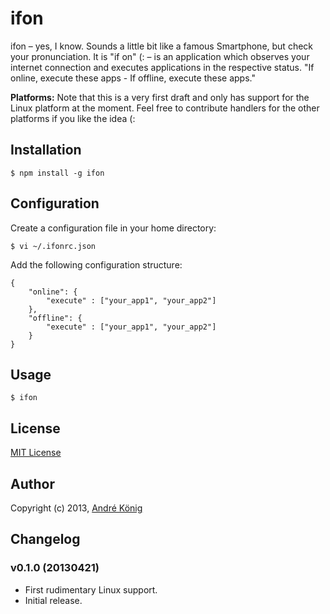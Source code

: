# ifon

ifon – yes, I know. Sounds a little bit like a famous Smartphone, but check your pronunciation. It is "if on" (: – is an application which observes your internet connection and executes applications in the respective status. "If online, execute these apps - If offline, execute these apps."

**Platforms:** Note that this is a very first draft and only has support for the Linux platform at the moment. Feel free to contribute handlers for the other platforms if you like the idea (:

## Installation

    $ npm install -g ifon

## Configuration

Create a configuration file in your home directory:

	$ vi ~/.ifonrc.json

Add the following configuration structure:

	{
		"online": {
			"execute" : ["your_app1", "your_app2"]
		},
		"offline": {
			"execute" : ["your_app1", "your_app2"]
		}
	}

## Usage

	$ ifon

## License

[MIT License](http://www.opensource.org/licenses/mit-license.php)

## Author

Copyright (c) 2013, [André König](http://iam.andrekoenig.info)

## Changelog

### v0.1.0 (20130421)

- First rudimentary Linux support.
- Initial release.